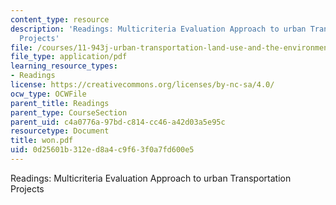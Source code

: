 ```yaml
---
content_type: resource
description: 'Readings: Multicriteria Evaluation Approach to urban Transportation
  Projects'
file: /courses/11-943j-urban-transportation-land-use-and-the-environment-spring-2002/0d25601b312ed8a4c9f63f0a7fd600e5_won.pdf
file_type: application/pdf
learning_resource_types:
- Readings
license: https://creativecommons.org/licenses/by-nc-sa/4.0/
ocw_type: OCWFile
parent_title: Readings
parent_type: CourseSection
parent_uid: c4a0776a-97bd-c814-cc46-a42d03a5e95c
resourcetype: Document
title: won.pdf
uid: 0d25601b-312e-d8a4-c9f6-3f0a7fd600e5
---
```

Readings: Multicriteria Evaluation Approach to urban Transportation Projects
